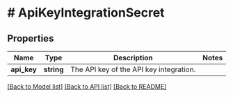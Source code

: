 # # ApiKeyIntegrationSecret

## Properties

Name | Type | Description | Notes
------------ | ------------- | ------------- | -------------
**api_key** | **string** | The API key of the API key integration. |

[[Back to Model list]](../../README.md#models) [[Back to API list]](../../README.md#endpoints) [[Back to README]](../../README.md)
